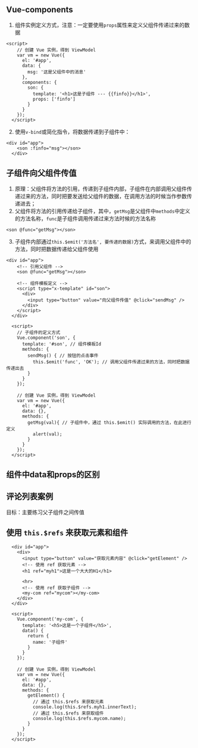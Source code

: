 
## Vue-components
1. 组件实例定义方式，注意：一定要使用`props`属性来定义父组件传递过来的数据
```
<script>
    // 创建 Vue 实例，得到 ViewModel
    var vm = new Vue({
      el: '#app',
      data: {
        msg: '这是父组件中的消息'
      },
      components: {
        son: {
          template: '<h1>这是子组件 --- {{finfo}}</h1>',
          props: ['finfo']
        }
      }
    });
  </script>
```
2. 使用`v-bind`或简化指令，将数据传递到子组件中：
```
<div id="app">
    <son :finfo="msg"></son>
  </div>
```

## 子组件向父组件传值
1. 原理：父组件将方法的引用，传递到子组件内部，子组件在内部调用父组件传递过来的方法，同时把要发送给父组件的数据，在调用方法的时候当作参数传递进去；
2. 父组件将方法的引用传递给子组件，其中，`getMsg`是父组件中`methods`中定义的方法名称，`func`是子组件调用传递过来方法时候的方法名称
```
<son @func="getMsg"></son>
```
3. 子组件内部通过`this.$emit('方法名', 要传递的数据)`方式，来调用父组件中的方法，同时把数据传递给父组件使用
```
<div id="app">
    <!-- 引用父组件 -->
    <son @func="getMsg"></son>

    <!-- 组件模板定义 -->
    <script type="x-template" id="son">
      <div>
        <input type="button" value="向父组件传值" @click="sendMsg" />
      </div>
    </script>
  </div>

  <script>
    // 子组件的定义方式
    Vue.component('son', {
      template: '#son', // 组件模板Id
      methods: {
        sendMsg() { // 按钮的点击事件
          this.$emit('func', 'OK'); // 调用父组件传递过来的方法，同时把数据传递出去
        }
      }
    });

    // 创建 Vue 实例，得到 ViewModel
    var vm = new Vue({
      el: '#app',
      data: {},
      methods: {
        getMsg(val){ // 子组件中，通过 this.$emit() 实际调用的方法，在此进行定义
          alert(val);
        }
      }
    });
  </script>
```

## 组件中data和props的区别

## 评论列表案例
目标：主要练习父子组件之间传值

## 使用 `this.$refs` 来获取元素和组件
```
  <div id="app">
    <div>
      <input type="button" value="获取元素内容" @click="getElement" />
      <!-- 使用 ref 获取元素 -->
      <h1 ref="myh1">这是一个大大的H1</h1>

      <hr>
      <!-- 使用 ref 获取子组件 -->
      <my-com ref="mycom"></my-com>
    </div>
  </div>

  <script>
    Vue.component('my-com', {
      template: '<h5>这是一个子组件</h5>',
      data() {
        return {
          name: '子组件'
        }
      }
    });

    // 创建 Vue 实例，得到 ViewModel
    var vm = new Vue({
      el: '#app',
      data: {},
      methods: {
        getElement() {
          // 通过 this.$refs 来获取元素
          console.log(this.$refs.myh1.innerText);
          // 通过 this.$refs 来获取组件
          console.log(this.$refs.mycom.name);
        }
      }
    });
  </script>
```
